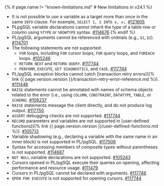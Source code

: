 {% if page.name != "known-limitations.md" # New limitations in v24.1 %}
- It is not possible to use a variable as a target more than once in the same `INTO` clause. For example, `SELECT 1, 2 INTO x, x;`. [#121605](https://github.com/cockroachdb/cockroach/issues/121605)
- PLpgSQL variable declarations cannot inherit the type of a table row or column using `%TYPE` or `%ROWTYPE` syntax. [#114676](https://github.com/cockroachdb/cockroach/issues/114676)
{% endif %}
- PL/pgSQL arguments cannot be referenced with ordinals (e.g., `$1`, `$2`). [#114701](https://github.com/cockroachdb/cockroach/issues/114701)
- The following statements are not supported:
	- `FOR` loops, including `FOR` cursor loops, `FOR` query loops, and `FOREACH` loops. [#105246](https://github.com/cockroachdb/cockroach/issues/105246)
	- `RETURN NEXT` and `RETURN QUERY`. [#117744](https://github.com/cockroachdb/cockroach/issues/117744)
	- `PERFORM`, `EXECUTE`, `GET DIAGNOSTICS`, and `CASE`. [#117744](https://github.com/cockroachdb/cockroach/issues/117744)
- PL/pgSQL exception blocks cannot catch [transaction retry errors]({% link {{ page.version.version }}/transaction-retry-error-reference.md %}). [#111446](https://github.com/cockroachdb/cockroach/issues/111446)
- `RAISE` statements cannot be annotated with names of schema objects related to the error (i.e., using `COLUMN`, `CONSTRAINT`, `DATATYPE`, `TABLE`, or `SCHEMA`). [#106237](https://github.com/cockroachdb/cockroach/issues/106237)
- `RAISE` statements message the client directly, and do not produce log output. [#117750](https://github.com/cockroachdb/cockroach/issues/117750)
- `ASSERT` debugging checks are not supported. [#117744](https://github.com/cockroachdb/cockroach/issues/117744)
- `RECORD` parameters and variables are not supported in [user-defined functions]({% link {{ page.version.version }}/user-defined-functions.md %}). [#105713](https://github.com/cockroachdb/cockroach/issues/105713)
- Variable shadowing (e.g., declaring a variable with the same name in an inner block) is not supported in PL/pgSQL. [#117508](https://github.com/cockroachdb/cockroach/issues/117508)
- Syntax for accessing members of composite types without parentheses is not supported. [#114687](https://github.com/cockroachdb/cockroach/issues/114687)
- `NOT NULL` variable declarations are not supported. [#105243](https://github.com/cockroachdb/cockroach/issues/105243)
- Cursors opened in PL/pgSQL execute their queries on opening, affecting performance and resource usage. [#111479](https://github.com/cockroachdb/cockroach/issues/111479)
- Cursors in PL/pgSQL cannot be declared with arguments. [#117746](https://github.com/cockroachdb/cockroach/issues/117746)
- `OPEN FOR EXECUTE` is not supported for opening cursors. [#117744](https://github.com/cockroachdb/cockroach/issues/117744)